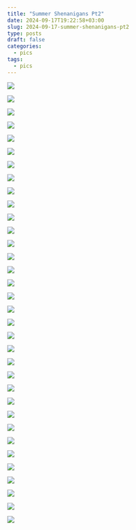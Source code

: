 ```yaml
---
title: "Summer Shenanigans Pt2"
date: 2024-09-17T19:22:58+03:00
slug: 2024-09-17-summer-shenanigans-pt2
type: posts
draft: false
categories:
  - pics
tags:
  - pics
---
```




  ![](/images/Summer-shenanigans-pt2/7-11_1.jpg)
  <!--more-->
  ![](/images/Summer-shenanigans-pt2/7-11_14.jpg)

  ![](/images/Summer-shenanigans-pt2/7-11_2.jpg)

  ![](/images/Summer-shenanigans-pt2/7-11_15.jpg)

  ![](/images/Summer-shenanigans-pt2/7-11_16.jpg)

  ![](/images/Summer-shenanigans-pt2/7-11_3.jpg)

  ![](/images/Summer-shenanigans-pt2/7-11_4.jpg)

  ![](/images/Summer-shenanigans-pt2/7-11_5.jpg)

  ![](/images/Summer-shenanigans-pt2/7-11_6.jpg)

  ![](/images/Summer-shenanigans-pt2/7-11_7.jpg)

  ![](/images/Summer-shenanigans-pt2/7-11_8.jpg)

  ![](/images/Summer-shenanigans-pt2/7-11_9.jpg)

  ![](/images/Summer-shenanigans-pt2/7-11_10.jpg)

  ![](/images/Summer-shenanigans-pt2/7-11_11.jpg)





  ![](/images/Summer-shenanigans-pt2/7-13_1.jpg)
 
  ![](/images/Summer-shenanigans-pt2/7-13_2.jpg)





  ![](/images/Summer-shenanigans-pt2/7-21_1.jpg)
 
  ![](/images/Summer-shenanigans-pt2/7-21_2.jpg)





  ![](/images/Summer-shenanigans-pt2/7-22_1.jpg)
 
  ![](/images/Summer-shenanigans-pt2/7-22_2.jpg)

  ![](/images/Summer-shenanigans-pt2/7-22_3.jpg)





  ![](/images/Summer-shenanigans-pt2/7-27_1.jpg)
 
  ![](/images/Summer-shenanigans-pt2/7-27_2.jpg)

  ![](/images/Summer-shenanigans-pt2/7-27_3.jpg)

  ![](/images/Summer-shenanigans-pt2/7-27_4.jpg)
 
  ![](/images/Summer-shenanigans-pt2/7-27_5.jpg)




  ![](/images/Summer-shenanigans-pt2/7-28_1.jpg)

  ![](/images/Summer-shenanigans-pt2/7-28_2.jpg)

  ![](/images/Summer-shenanigans-pt2/7-28_3.jpg)

  ![](/images/Summer-shenanigans-pt2/7-28_4.jpg)





  ![](/images/Summer-shenanigans-pt2/8-11_1.jpg)

  ![](/images/Summer-shenanigans-pt2/8-11_2.jpg)

  ![](/images/Summer-shenanigans-pt2/8-11_3.jpg)

  ![](/images/Summer-shenanigans-pt2/8-11_4.jpg)



